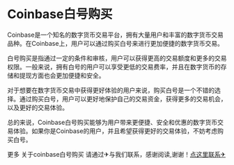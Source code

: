 # Coinbase白号购买

Coinbase是一个知名的数字货币交易平台，拥有大量用户和丰富的数字货币交易品种。在Coinbase上，用户可以通过购买白号来进行更加便捷的数字货币交易。

白号购买是指通过一定的条件和审核，用户可以获得更高的交易额度和更多的交易权限。一般来说，拥有白号的用户可以享受更低的交易费率，并且在数字货币的存储和提现方面也会更加便捷和安全。

对于想要在数字货币交易中获得更好体验的用户来说，购买白号是一个不错的选择。通过购买白号，用户可以更好地保护自己的交易资金，获得更多的交易机会，以及更好的交易体验。

总的来说，Coinbase白号购买能够为用户带来更便捷、安全和优惠的数字货币交易体验。如果你是Coinbase的用户，并且希望获得更好的交易体验，不妨考虑购买白号。

更多 关于coinbase白号购买 请通过✈与我们联系，感谢阅读,谢谢！[点这里联系✈](https://a.k02.cc)